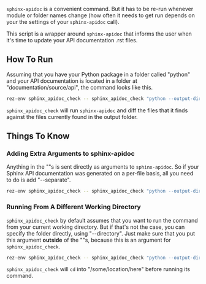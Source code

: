 ``sphinx-apidoc`` is a convenient command. But it has to be re-run
whenever module or folder names change (how often it needs to get run
depends on your the settings of your ``sphinx-apidoc`` call).

This script is a wrapper around ``sphinx-apidoc`` that informs the user
when it's time to update your API documentation .rst files.


## How To Run

Assuming that you have your Python package in a folder called
"python" and your API documentation is located in a folder at
"documentation/source/api", the command looks like this.

```sh
rez-env sphinx_apidoc_check -- sphinx_apidoc_check "python --output-dir documentation/source/api --dry-run"
```

``sphinx_apidoc_check`` will run ``sphinx-apidoc`` and diff the files
that it finds against the files currently found in the output folder.


## Things To Know
### Adding Extra Arguments to sphinx-apidoc
Anything in the ""s is sent directly as arguments to ``sphinx-apidoc``.
So if your Sphinx API documentation was generated on a per-file basis,
all you need to do is add "--separate".

```sh
rez-env sphinx_apidoc_check -- sphinx_apidoc_check "python --output-dir documentation/source/api --dry-run --separate"
```

### Running From A Different Working Directory

``sphinx_apidoc_check`` by default assumes that you want to run the
command from your current working directory. But if that's not the case,
you can specify the folder directly, using "--directory". Just make sure
that you put this argument **outside** of the ""s, because this is an
argument for ``sphinx_apidoc_check``.

```sh
rez-env sphinx_apidoc_check -- sphinx_apidoc_check "python --output-dir documentation/source/api --dry-run --separate" --directory /some/location/here
```

``sphinx_apidoc_check`` will ``cd`` into "/some/location/here" before
running its command.
